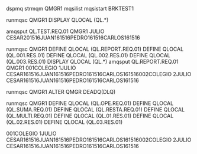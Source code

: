 dspmq
strmqm QMGR1
mqsilist
mqsistart BRKTEST1


runmqsc QMGR1
DISPLAY QLOCAL (QL.*)

amqsput QL.TEST.REQ.01 QMGR1
<DATA><ALUMNO1><NOMBRE>JULIO CESAR</NOMBRE><NOTA1>20</NOTA1><NOTA2>15</NOTA2><NOTA3>16</NOTA3></ALUMNO1><ALUMNO><NOMBRE>JUAN</NOMBRE><NOTA1>16</NOTA1><NOTA2>15</NOTA2><NOTA3>16</NOTA3></ALUMNO><ALUMNO><NOMBRE>PEDRO</NOMBRE><NOTA1>16</NOTA1><NOTA2>15</NOTA2><NOTA3>16</NOTA3></ALUMNO><ALUMNO><NOMBRE>CARLOS</NOMBRE><NOTA1>16</NOTA1><NOTA2>15</NOTA2><NOTA3>16</NOTA3></ALUMNO></DATA>



runmqsc QMGR1
DEFINE QLOCAL (QL.REPORT.REQ.01)
DEFINE QLOCAL (QL.001.RES.01)
DEFINE QLOCAL (QL.002.RES.01)
DEFINE QLOCAL (QL.003.RES.01)
DISPLAY QLOCAL (QL.*)
amqsput QL.REPORT.REQ.01 QMGR1
<DATA><COLEGIO><CODIGO>001</CODIGO><NOMBRE>COLEGIO 1</COLEGIO><ALUMNOS><ALUMNO><NOMBRE>JULIO CESAR</NOMBRE><NOTA1>16</NOTA1><NOTA2>15</NOTA2><NOTA3>16</NOTA3></ALUMNO><ALUMNO><NOMBRE>JUAN</NOMBRE><NOTA1>16</NOTA1><NOTA2>15</NOTA2><NOTA3>16</NOTA3></ALUMNO><ALUMNO><NOMBRE>PEDRO</NOMBRE><NOTA1>16</NOTA1><NOTA2>15</NOTA2><NOTA3>16</NOTA3></ALUMNO><ALUMNO><NOMBRE>CARLOS</NOMBRE><NOTA1>16</NOTA1><NOTA2>15</NOTA2><NOTA3>16</NOTA3></ALUMNO></ALUMNOS></COLEGIO><COLEGIO><CODIGO>002</CODIGO><NOMBRE>COLEGIO 2</COLEGIO><ALUMNOS><ALUMNO><NOMBRE>JULIO CESAR</NOMBRE><NOTA1>16</NOTA1><NOTA2>15</NOTA2><NOTA3>16</NOTA3></ALUMNO><ALUMNO><NOMBRE>JUAN</NOMBRE><NOTA1>16</NOTA1><NOTA2>15</NOTA2><NOTA3>16</NOTA3></ALUMNO><ALUMNO><NOMBRE>PEDRO</NOMBRE><NOTA1>16</NOTA1><NOTA2>15</NOTA2><NOTA3>16</NOTA3></ALUMNO><ALUMNO><NOMBRE>CARLOS</NOMBRE><NOTA1>16</NOTA1><NOTA2>15</NOTA2><NOTA3>16</NOTA3></ALUMNO></ALUMNOS></COLEGIO></DATA>

runmqsc QMGR1
ALTER QMGR DEADQ(DLQ)


runmqsc QMGR1
DEFINE QLOCAL (QL.OPE.REQ.01)
DEFINE QLOCAL (QL.SUMA.REQ.01)
DEFINE QLOCAL (QL.RESTA.REQ.01)
DEFINE QLOCAL (QL.MULTI.REQ.01)
DEFINE QLOCAL (QL.01.RES.01)
DEFINE QLOCAL (QL.02.RES.01)
DEFINE QLOCAL (QL.03.RES.01)


<DATA><COLEGIO><CODIGO>001</CODIGO><NOMBRE>COLEGIO 1</COLEGIO><ALUMNOS><ALUMNO><NOMBRE>JULIO CESAR</NOMBRE><NOTA1>16</NOTA1><NOTA2>15</NOTA2><NOTA3>16</NOTA3></ALUMNO><ALUMNO><NOMBRE>JUAN</NOMBRE><NOTA1>16</NOTA1><NOTA2>15</NOTA2><NOTA3>16</NOTA3></ALUMNO><ALUMNO><NOMBRE>PEDRO</NOMBRE><NOTA1>16</NOTA1><NOTA2>15</NOTA2><NOTA3>16</NOTA3></ALUMNO><ALUMNO><NOMBRE>CARLOS</NOMBRE><NOTA1>16</NOTA1><NOTA2>15</NOTA2><NOTA3>16</NOTA3></ALUMNO></ALUMNOS></COLEGIO><COLEGIO><CODIGO>002</CODIGO><NOMBRE>COLEGIO 2</COLEGIO><ALUMNOS><ALUMNO><NOMBRE>JULIO CESAR</NOMBRE><NOTA1>16</NOTA1><NOTA2>15</NOTA2><NOTA3>16</NOTA3></ALUMNO><ALUMNO><NOMBRE>JUAN</NOMBRE><NOTA1>16</NOTA1><NOTA2>15</NOTA2><NOTA3>16</NOTA3></ALUMNO><ALUMNO><NOMBRE>PEDRO</NOMBRE><NOTA1>16</NOTA1><NOTA2>15</NOTA2><NOTA3>16</NOTA3></ALUMNO><ALUMNO><NOMBRE>CARLOS</NOMBRE><NOTA1>16</NOTA1><NOTA2>15</NOTA2><NOTA3>16</NOTA3></ALUMNO></ALUMNOS></COLEGIO></DATA>